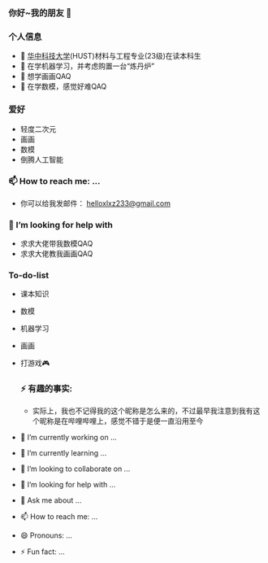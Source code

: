 ### 你好~我的朋友 👋
### 个人信息
- 🔭 [华中科技大学](https://www.hust.edu.cn/)(HUST)材料与工程专业(23级)在读本科生
- 🌱 在学机器学习，并考虑购置一台“炼丹炉”
- 👯 想学画画QAQ
- 🔢 在学数模，感觉好难QAQ

### 爱好
- 轻度二次元
- 画画
- 数模
- 倒腾人工智能

### 📫 How to reach me: ...
- 你可以给我发邮件： <helloxlxz233@gmail.com>

### 🤔 I’m looking for help with 
- 求求大佬带我数模QAQ
- 求求大佬教我画画QAQ

### To-do-list
- 课本知识
- 数模
- 机器学习
- 画画
- 打游戏🎮

  ### ⚡ 有趣的事实:
  - 实际上，我也不记得我的这个昵称是怎么来的，不过最早我注意到我有这个昵称是在哔哩哔哩上，感觉不错于是便一直沿用至今
- 🔭 I’m currently working on ...
- 🌱 I’m currently learning ...
- 👯 I’m looking to collaborate on ...
- 🤔 I’m looking for help with ...
- 💬 Ask me about ...
- 📫 How to reach me: ...
- 😄 Pronouns: ...
- ⚡ Fun fact: ...
<!--
**XiaoLinXiaoZhu/XiaoLinXiaoZhu** is a ✨ _special_ ✨ repository because its `README.md` (this file) appears on your GitHub profile.

Here are some ideas to get you started:

- 🔭 I’m currently working on ...
- 🌱 I’m currently learning ...
- 👯 I’m looking to collaborate on ...
- 🤔 I’m looking for help with ...
- 💬 Ask me about ...
- 📫 How to reach me: ...
- 😄 Pronouns: ...
- ⚡ Fun fact: ...
-->
